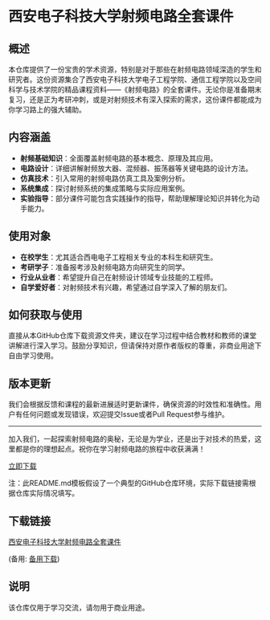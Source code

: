 # 西安电子科技大学射频电路全套课件

## 概述

本仓库提供了一份宝贵的学术资源，特别是对于那些在射频电路领域深造的学生和研究者。这份资源集合了西安电子科技大学电子工程学院、通信工程学院以及空间科学与技术学院的精品课程资料——《射频电路》的全套课件。无论你是准备期末复习，还是正为考研冲刺，或是对射频技术有深入探索的需求，这份课件都能成为你学习路上的强大辅助。

## 内容涵盖

- **射频基础知识**：全面覆盖射频电路的基本概念、原理及其应用。
- **电路设计**：详细讲解射频放大器、混频器、振荡器等关键电路的设计方法。
- **仿真技术**：引入常用的射频电路仿真工具及案例分析。
- **系统集成**：探讨射频系统的集成策略与实际应用案例。
- **实验指导**：部分课件可能包含实践操作的指导，帮助理解理论知识并转化为动手能力。

## 使用对象

- **在校学生**：尤其适合西电电子工程相关专业的本科生和研究生。
- **考研学子**：准备报考涉及射频电路方向研究生的同学。
- **行业从业者**：希望提升自己在射频设计领域专业技能的工程师。
- **自学爱好者**：对射频技术有兴趣，希望通过自学深入了解的朋友们。

## 如何获取与使用

直接从本GitHub仓库下载资源文件夹，建议在学习过程中结合教材和教师的课堂讲解进行深入学习。鼓励分享知识，但请保持对原作者版权的尊重，非商业用途下自由学习使用。

## 版本更新

我们会根据反馈和课程的最新进展适时更新课件，确保资源的时效性和准确性。用户有任何问题或发现错误，欢迎提交Issue或者Pull Request参与维护。

---

加入我们，一起探索射频电路的奥秘，无论是为学业，还是出于对技术的热爱，这里都是你的理想起点。祝你在学习射频电路的旅程中收获满满！

[立即下载](https://github.com/your-repo-url) <!-- 请替换为实际的下载链接 -->

注：此README.md模板假设了一个典型的GitHub仓库环境，实际下载链接需根据仓库实际情况填写。

## 下载链接
[西安电子科技大学射频电路全套课件](https://pan.quark.cn/s/31f4ccd76910) 

(备用: [备用下载](https://pan.baidu.com/s/1qloOisPHUdxcH9JnNt-iuA?pwd=1234))

## 说明

该仓库仅用于学习交流，请勿用于商业用途。
